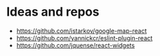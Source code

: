 

# Ideas and repos

- https://github.com/istarkov/google-map-react
- https://github.com/yannickcr/eslint-plugin-react
- https://github.com/jquense/react-widgets